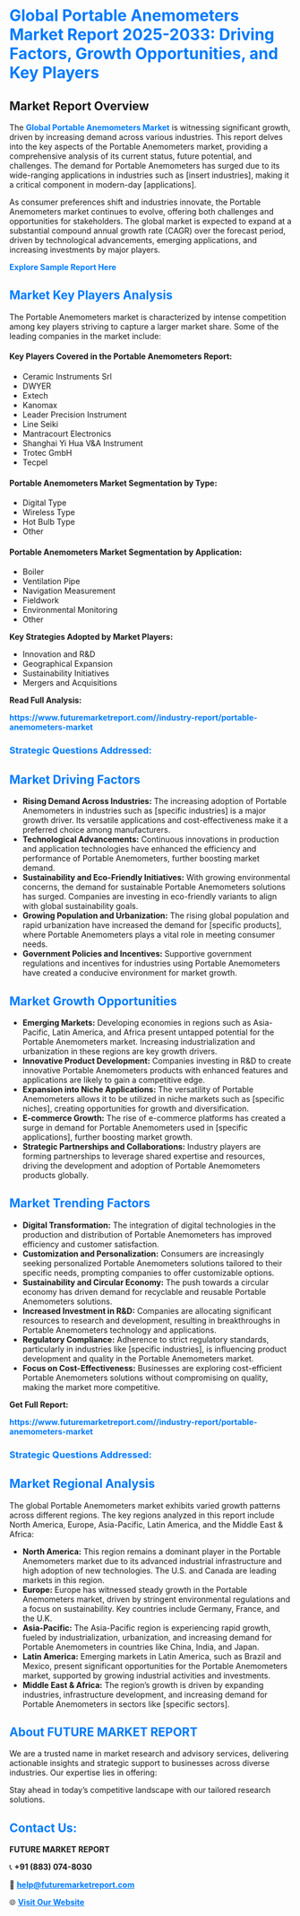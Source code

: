 <h1 style="color: #007BFF;">Global Portable Anemometers Market Report 2025-2033: Driving Factors, Growth Opportunities, and Key Players</h1>

<section id="overview">
<h2>Market Report Overview</h2>
<p>The <a href="https://www.futuremarketreport.com//industry-report/portable-anemometers-market" style="color: #007BFF; text-decoration: none;"><strong>Global Portable Anemometers Market</strong></a> is witnessing significant growth, driven by increasing demand across various industries. This report delves into the key aspects of the Portable Anemometers market, providing a comprehensive analysis of its current status, future potential, and challenges. The demand for Portable Anemometers has surged due to its wide-ranging applications in industries such as [insert industries], making it a critical component in modern-day [applications].</p>
<p>As consumer preferences shift and industries innovate, the Portable Anemometers market continues to evolve, offering both challenges and opportunities for stakeholders. The global market is expected to expand at a substantial compound annual growth rate (CAGR) over the forecast period, driven by technological advancements, emerging applications, and increasing investments by major players.</p>
</section>

<section id="overview">
<p><a href="https://www.futuremarketreport.com//request-sample/reportId=89932" style="color: #007BFF; text-decoration: none;"><strong>Explore Sample Report Here</strong></a></p>
</section>

<section id="key-players">
<h2 style="color: #007BFF;">Market Key Players Analysis</h2>
<p>The Portable Anemometers market is characterized by intense competition among key players striving to capture a larger market share. Some of the leading companies in the market include:</p>
<h4>Key Players Covered in the Portable Anemometers Report:</h4>
<ul><li>Ceramic Instruments Srl</li><li>DWYER</li><li>Extech</li><li>Kanomax</li><li>Leader Precision Instrument</li><li>Line Seiki</li><li>Mantracourt Electronics</li><li>Shanghai Yi Hua V&amp;A Instrument</li><li>Trotec GmbH</li><li>Tecpel</li></ul>
<h4>Portable Anemometers Market Segmentation by Type:</h4>
<ul><li>Digital Type</li><li>Wireless Type</li><li>Hot Bulb Type</li><li>Other</li></ul>

<h4>Portable Anemometers Market Segmentation by Application:</h4>
<ul><li>Boiler</li><li>Ventilation Pipe</li><li>Navigation Measurement</li><li>Fieldwork</li><li>Environmental Monitoring</li><li>Other</li></ul>
<p><strong>Key Strategies Adopted by Market Players:</strong></p>
<ul>
<li>Innovation and R&D</li>
<li>Geographical Expansion</li>
<li>Sustainability Initiatives</li>
<li>Mergers and Acquisitions</li>
</ul>
</section>

<section>
<p><strong>Read Full Analysis: </strong></p><a href="https://www.futuremarketreport.com//industry-report/portable-anemometers-market" style="color: #007BFF; text-decoration: none;"><strong>https://www.futuremarketreport.com//industry-report/portable-anemometers-market</strong></a>
<h3 style="color: #007BFF;">Strategic Questions Addressed:</h3>
</section>

<section id="driving-factors">
<h2 style="color: #007BFF;">Market Driving Factors</h2>
<ul>
<li><strong>Rising Demand Across Industries:</strong> The increasing adoption of Portable Anemometers in industries such as [specific industries] is a major growth driver. Its versatile applications and cost-effectiveness make it a preferred choice among manufacturers.</li>
<li><strong>Technological Advancements:</strong> Continuous innovations in production and application technologies have enhanced the efficiency and performance of Portable Anemometers, further boosting market demand.</li>
<li><strong>Sustainability and Eco-Friendly Initiatives:</strong> With growing environmental concerns, the demand for sustainable Portable Anemometers solutions has surged. Companies are investing in eco-friendly variants to align with global sustainability goals.</li>
<li><strong>Growing Population and Urbanization:</strong> The rising global population and rapid urbanization have increased the demand for [specific products], where Portable Anemometers plays a vital role in meeting consumer needs.</li>
<li><strong>Government Policies and Incentives:</strong> Supportive government regulations and incentives for industries using Portable Anemometers have created a conducive environment for market growth.</li>
</ul>
</section>

<section id="growth-opportunities">
<h2 style="color: #007BFF;">Market Growth Opportunities</h2>
<ul>
<li><strong>Emerging Markets:</strong> Developing economies in regions such as Asia-Pacific, Latin America, and Africa present untapped potential for the Portable Anemometers market. Increasing industrialization and urbanization in these regions are key growth drivers.</li>
<li><strong>Innovative Product Development:</strong> Companies investing in R&D to create innovative Portable Anemometers products with enhanced features and applications are likely to gain a competitive edge.</li>
<li><strong>Expansion into Niche Applications:</strong> The versatility of Portable Anemometers allows it to be utilized in niche markets such as [specific niches], creating opportunities for growth and diversification.</li>
<li><strong>E-commerce Growth:</strong> The rise of e-commerce platforms has created a surge in demand for Portable Anemometers used in [specific applications], further boosting market growth.</li>
<li><strong>Strategic Partnerships and Collaborations:</strong> Industry players are forming partnerships to leverage shared expertise and resources, driving the development and adoption of Portable Anemometers products globally.</li>
</ul>
</section>

<section id="trending-factors">
<h2 style="color: #007BFF;">Market Trending Factors</h2>
<ul>
<li><strong>Digital Transformation:</strong> The integration of digital technologies in the production and distribution of Portable Anemometers has improved efficiency and customer satisfaction.</li>
<li><strong>Customization and Personalization:</strong> Consumers are increasingly seeking personalized Portable Anemometers solutions tailored to their specific needs, prompting companies to offer customizable options.</li>
<li><strong>Sustainability and Circular Economy:</strong> The push towards a circular economy has driven demand for recyclable and reusable Portable Anemometers solutions.</li>
<li><strong>Increased Investment in R&D:</strong> Companies are allocating significant resources to research and development, resulting in breakthroughs in Portable Anemometers technology and applications.</li>
<li><strong>Regulatory Compliance:</strong> Adherence to strict regulatory standards, particularly in industries like [specific industries], is influencing product development and quality in the Portable Anemometers market.</li>
<li><strong>Focus on Cost-Effectiveness:</strong> Businesses are exploring cost-efficient Portable Anemometers solutions without compromising on quality, making the market more competitive.</li>
</ul>
</section>

<section>
<p><strong>Get Full Report: </strong></p><a href="https://www.futuremarketreport.com//industry-report/portable-anemometers-market" style="color: #007BFF; text-decoration: none;"><strong>https://www.futuremarketreport.com//industry-report/portable-anemometers-market</strong></a>
<h3 style="color: #007BFF;">Strategic Questions Addressed:</h3>
</section>


<section id="regional-analysis">
<h2 style="color: #007BFF;">Market Regional Analysis</h2>
<p>The global Portable Anemometers market exhibits varied growth patterns across different regions. The key regions analyzed in this report include North America, Europe, Asia-Pacific, Latin America, and the Middle East & Africa:</p>
<ul>
<li><strong>North America:</strong> This region remains a dominant player in the Portable Anemometers market due to its advanced industrial infrastructure and high adoption of new technologies. The U.S. and Canada are leading markets in this region.</li>
<li><strong>Europe:</strong> Europe has witnessed steady growth in the Portable Anemometers market, driven by stringent environmental regulations and a focus on sustainability. Key countries include Germany, France, and the U.K.</li>
<li><strong>Asia-Pacific:</strong> The Asia-Pacific region is experiencing rapid growth, fueled by industrialization, urbanization, and increasing demand for Portable Anemometers in countries like China, India, and Japan.</li>
<li><strong>Latin America:</strong> Emerging markets in Latin America, such as Brazil and Mexico, present significant opportunities for the Portable Anemometers market, supported by growing industrial activities and investments.</li>
<li><strong>Middle East & Africa:</strong> The region’s growth is driven by expanding industries, infrastructure development, and increasing demand for Portable Anemometers in sectors like [specific sectors].</li>
</ul>
</section>

<footer>
<h2 style="color: #007BFF;">About FUTURE MARKET REPORT</h2>
<p>We are a trusted name in market research and advisory services, delivering actionable insights and strategic support to businesses across diverse industries. Our expertise lies in offering:</p>

<p>Stay ahead in today’s competitive landscape with our tailored research solutions.</p>

<h2 style="color: #007BFF;">Contact Us:</h2>
<p><strong>FUTURE MARKET REPORT</strong></p>
<p>📞 <strong>+91 (883) 074-8030</strong></p>
<p>📧 <strong><a href="mailto:help@futuremarketreport.com" style="color: #007BFF;">help@futuremarketreport.com</a></strong></p>
<p>🌐 <strong><a href="https://www.futuremarketreport.com/" style="color: #007BFF;">Visit Our Website</a></strong></p>
</footer>